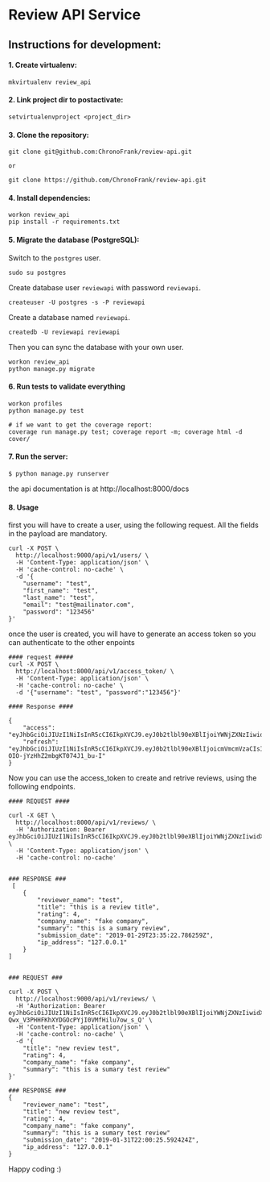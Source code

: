 # Review API Service

## Instructions for development:

#### 1. Create virtualenv:
```
mkvirtualenv review_api
```
#### 2. Link project dir to postactivate:
```
setvirtualenvproject <project_dir>
```
#### 3. Clone the repository:
```
git clone git@github.com:ChronoFrank/review-api.git 

or 

git clone https://github.com/ChronoFrank/review-api.git
```
#### 4. Install dependencies:
```
workon review_api
pip install -r requirements.txt
```
#### 5. Migrate the database (PostgreSQL):

Switch to the `postgres` user.

```
sudo su postgres
```

Create database user `reviewapi` with password `reviewapi`.

```
createuser -U postgres -s -P reviewapi
```

Create a database named `reviewapi`.

```
createdb -U reviewapi reviewapi
```

Then you can sync the database with your own user.

```
workon review_api
python manage.py migrate
```

#### 6. Run tests to validate everything
```
workon profiles
python manage.py test

# if we want to get the coverage report:
coverage run manage.py test; coverage report -m; coverage html -d cover/
```
#### 7. Run the server:
```
$ python manage.py runserver
```

the api documentation is at http://localhost:8000/docs


#### 8. Usage
first you will have to create a user, using the following request.
All the fields in the payload are mandatory.
```
curl -X POST \
  http://localhost:9000/api/v1/users/ \
  -H 'Content-Type: application/json' \
  -H 'cache-control: no-cache' \
  -d '{
	"username": "test",
	"first_name": "test",
	"last_name": "test",
	"email": "test@mailinator.com",
	"password": "123456"
}'

```

once the user is created, 
you will have to generate an access token so you can authenticate to the other enpoints 

```
#### request ##### 
curl -X POST \
  http://localhost:8000/api/v1/access_token/ \
  -H 'Content-Type: application/json' \
  -H 'cache-control: no-cache' \
  -d '{"username": "test", "password":"123456"}'
  
#### Response ####

{
    "access": "eyJhbGciOiJIUzI1NiIsInR5cCI6IkpXVCJ9.eyJ0b2tlbl90eXBlIjoiYWNjZXNzIiwidXNlcl9pZCI6MTIsImp0aSI6IjI5OGRjYTExODAxZDRkMzhiYmM0NDZiYmJkYWRlOTcwIiwiZXhwIjoxNTQ4OTcxODcyfQ.pIKY3NBsRxbk1luzyxUYucyHKKnnori0e3TI26DvZzw",
    "refresh": "eyJhbGciOiJIUzI1NiIsInR5cCI6IkpXVCJ9.eyJ0b2tlbl90eXBlIjoicmVmcmVzaCIsInVzZXJfaWQiOjEyLCJqdGkiOiI5NTc5Y2NlMDVmOTI0OGI4YTIxMzZhM2Q2OGU2MTdkNSIsImV4cCI6MTU0OTA1NzY3Mn0.84HpReGRRaJYe50R-OIO-jYzHhZ2mbgKT074J1_bu-I"
}
```

Now you can use the access_token to create and retrive reviews, using the following endpoints.

```
#### REQUEST ####

curl -X GET \
  http://localhost:8000/api/v1/reviews/ \
  -H 'Authorization: Bearer eyJhbGciOiJIUzI1NiIsInR5cCI6IkpXVCJ9.eyJ0b2tlbl90eXBlIjoiYWNjZXNzIiwidXNlcl9pZCI6MTIsImp0aSI6IjI5OGRjYTExODAxZDRkMzhiYmM0NDZiYmJkYWRlOTcwIiwiZXhwIjoxNTQ4OTcxODcyfQ.pIKY3NBsRxbk1luzyxUYucyHKKnnori0e3TI26DvZzw' \
  -H 'Content-Type: application/json' \
  -H 'cache-control: no-cache'
  
 
### RESPONSE ###
 [
    {
        "reviewer_name": "test",
        "title": "this is a review title",
        "rating": 4,
        "company_name": "fake company",
        "summary": "this is a sumary review",
        "submission_date": "2019-01-29T23:35:22.786259Z",
        "ip_address": "127.0.0.1"
    }
]
  

```


```
### REQUEST ###

curl -X POST \
  http://localhost:9000/api/v1/reviews/ \
  -H 'Authorization: Bearer eyJhbGciOiJIUzI1NiIsInR5cCI6IkpXVCJ9.eyJ0b2tlbl90eXBlIjoiYWNjZXNzIiwidXNlcl9pZCI6MTIsImp0aSI6ImFhNjczZDg0MzJkNzRjM2U5ZGYxMmNhY2M4MTYwNGNjIiwiZXhwIjoxNTQ4OTcyNjAyfQ.lWCVt-Qwx_V3PHHFKhXYDGOcPYjI0VMfHilu7ow_s_Q' \
  -H 'Content-Type: application/json' \
  -H 'cache-control: no-cache' \
  -d '{
	"title": "new review test",
	"rating": 4,
	"company_name": "fake company",
	"summary": "this is a sumary test review"
}'

### RESPONSE ###
{
    "reviewer_name": "test",
    "title": "new review test",
	"rating": 4,
	"company_name": "fake company",
	"summary": "this is a sumary test review"
    "submission_date": "2019-01-31T22:00:25.592424Z",
    "ip_address": "127.0.0.1"
}
```


Happy coding :)
